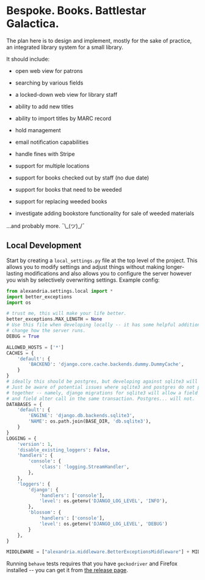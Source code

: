 # Bespoke. Books. Battlestar Galactica.

The plan here is to design and implement, mostly for the sake of practice, an integrated library system for a small library.

It should include:

* open web view for patrons
* searching by various fields
* a locked-down web view for library staff
* ability to add new titles
* ability to import titles by MARC record
* hold management
* email notification capabilities
* handle fines with Stripe
* support for multiple locations
* support for books checked out by staff (no due date)
* support for books that need to be weeded
* support for replacing weeded books

* investigate adding bookstore functionality for sale of weeded materials

...and probably more. ¯\\\_(ツ)_/¯

## Local Development

Start by creating a `local_settings.py` file at the top level of the project. This allows you to modify settings and adjust things without making longer-lasting modifications and also allows you to configure the server however you wish by selectively overwriting settings. Example config:

```python
from alexandria.settings.local import *
import better_exceptions
import os

# trust me, this will make your life better.
better_exceptions.MAX_LENGTH = None
# Use this file when developing locally -- it has some helpful additions which
# change how the server runs.
DEBUG = True

ALLOWED_HOSTS = ['*']
CACHES = {
    'default': {
        'BACKEND': 'django.core.cache.backends.dummy.DummyCache',
    }
}
# ideally this should be postgres, but developing against sqlite3 will work.
# Just be aware of potential issues where sqlite3 and postgres do not play well
# together -- namely, django migrations for sqlite3 will allow a field creation
# and field alter call in the same transaction. Postgres... will not.
DATABASES = {
    'default': {
        'ENGINE': 'django.db.backends.sqlite3',
        'NAME': os.path.join(BASE_DIR, 'db.sqlite3'),
    }
}
LOGGING = {
    'version': 1,
    'disable_existing_loggers': False,
    'handlers': {
        'console': {
            'class': 'logging.StreamHandler',
        },
    },
    'loggers': {
        'django': {
            'handlers': ['console'],
            'level': os.getenv('DJANGO_LOG_LEVEL', 'INFO'),
        },
        'blossom': {
            'handlers': ['console'],
            'level': os.getenv('DJANGO_LOG_LEVEL', 'DEBUG')
        }
    },
}

MIDDLEWARE = ["alexandria.middleware.BetterExceptionsMiddleware"] + MIDDLEWARE
```

Running `behave` tests requires that you have `geckodriver` and Firefox installed -- you can get it from [the release page](https://github.com/mozilla/geckodriver/releases).
